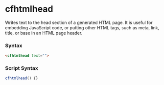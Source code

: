 # cfhtmlhead

Writes text to the head section of a generated HTML page. It is
 useful for embedding JavaScript code, or putting other HTML
 tags, such as meta, link, title, or base in an HTML page
 header.

### Syntax

```html
<cfhtmlhead text="">
```

### Script Syntax

```javascript
cfhtmlhead() {}
```
